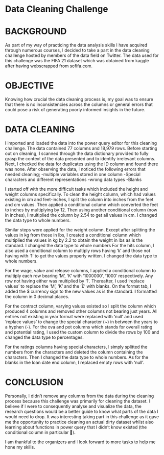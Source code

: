# Data Cleaning Challenge

# BACKGROUND
As part of my way of practicing the data analysis skills I have acquired through numerous courses, I decided to take a part in the data cleaning challenge hosted by members of the data field on Twitter. The data used for this challenge was the FIFA 21 dataset which was obtained from kaggle after having webscrapped from sofifa.com.

# OBJECTIVE
Knowing how crucial the data cleaning process is, my goal was to ensure that there is no inconsistencies across the columns or general errors that could pose a risk of generating poorly informed insights in the future.

# DATA CLEANING
I imported and loaded the data into the power query editor for this cleaning challenge. The data contained 77 columns and 18,979 rows. Before starting out on cleaning, I scanned through the data dictionary provided to fully grasp the context of the data presented and to identify irrelevant columns. Next, I checked the data for duplicates using the ID column and found there was none. 
After observing the data, I noticed the following errors that needed cleaning;
-multiple variables stored in one column
-Special characters and different representations
-wrong data types
-Blanks

I started off with the more difficult tasks which included the height and weight columns specifically.
To clean the height column, which had values existing in cm and feet-inches, I split the column into inches from the feet and cm values. Then applied a conditional column which converted the feet to inches by multiplying by 12. Then using another conditional column (now in inches), I multiplied the column by 2.54 to get all values in cm. I changed the data type to whole numbers.

Similar steps were applied for the weight column. Except after splitting the values in kg from those in lbs, I created a conditional column which multiplied the values in kg by 2.2 to obtain the weight in lbs as is the standard. I changed the data type to whole numbers
For the hits column, I also used a conditional column to multiply rows having ‘k’ and those not having with ‘1’ to get the values properly written. I changed the data type to whole numbers.

For the wage, value and release columns, I applied a conditional column to multiply each row bearing ‘M’, ‘K’ with ‘1000000’, ‘1000’ respectively. Any row not having either was multiplied by ‘1’. Thereafter, I used ‘replace values’ to replace the ‘M’, ‘K’ and the ‘£’ with blanks. On the format tab, I added the $ currency sign to the new values as is the standard. I formatted the column in 0 decimal places.

For the contract column, varying values existed so I split the column which produced 4 columns and removed other columns not bearing just years. All entries not existing in year format were replaced with ‘null’ and used ‘replace values’ to change the special character (~) in between the years to a hyphen (-).
For the ova and pot columns which stands for overall rating and potential rating, I used the custom column to divide the rows by 100 and changed the data type to percentages.

For the ratings columns having special characters, I simply splitted the numbers from the characters and deleted the column containing the characters. Then I changed the data type to whole numbers.
As for the blanks in the loan date end column, I replaced empty rows with ‘null’.


# CONCLUSION
Personally, I didn’t remove any columns from the data during the cleaning process because this challenge was primarily for cleaning the dataset. I believe if I were to consequently analyse and visualize the data, the research questions would be a better guide to know what parts of the data I would need to drop.
It was interesting taking part in this challenge as it gave me the opportunity to practice cleaning an actual dirty dataset whilst also learning about functions in power query that I didn’t know existed (the conditional column in particular ).

I am thankful to the organizers and I look forward to more tasks to help me hone my skills.
